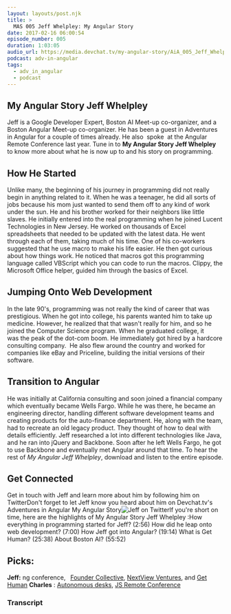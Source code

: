 ```yaml
---
layout: layouts/post.njk
title: >
  MAS 005 Jeff Whelpley: My Angular Story
date: 2017-02-16 06:00:54
episode_number: 005
duration: 1:03:05
audio_url: https://media.devchat.tv/my-angular-story/AiA_005_Jeff_Whelpley.mp3
podcast: adv-in-angular
tags:
  - adv_in_angular
  - podcast
---
```


## My Angular Story&nbsp;Jeff Whelpley

Jeff is a Google Developer Expert, Boston AI Meet-up co-organizer, and a Boston Angular Meet-up co-organizer. He has been a guest in Adventures in Angular for a couple of times already. He also &nbsp;spoke &nbsp;at the Angular Remote Conference last year.&nbsp;Tune&nbsp;in&nbsp;to **My Angular Story Jeff Whelpley&nbsp;** to know more about what he is now up to and his story on programming.

## How He Started

Unlike many, the beginning of his journey in programming did not really begin in anything related to it. When he was a teenager,&nbsp;he did all sorts of jobs because his mom just wanted to send them off to any kind of work under the sun. He and his brother worked for their neighbors like little slaves. He&nbsp;initially entered into the real programming when he joined Lucent Technologies in New Jersey. He worked on thousands of Excel spreadsheets that needed to be updated with the latest data.&nbsp;He went through each of them, taking much of his time. One of his co-workers suggested that he use macro to make his life easier. He then got curious about how things work. He noticed that macros got this programming language called VBScript which you can code to run the macros. Clippy, the Microsoft Office helper, guided him through the basics of Excel.

## Jumping Onto Web Development

In the late 90's, programming was not really the kind of career that was prestigious. When he got into college, his parents wanted him to take up medicine. However, he realized that that&nbsp;wasn't really for him, and so he joined the Computer Science program. When he graduated college, it was&nbsp;the peak of the dot-com boom. He immediately got hired by a hardcore consulting company. &nbsp;He also flew around the country and worked for companies like eBay and Priceline, building the initial versions of their software.

## Transition to Angular

He was initially at California consulting and soon joined a financial company which eventually became Wells Fargo. While he was there, he became an engineering director, handling different software development teams and creating products for the auto-finance department. He, along with the team, had to recreate an old legacy product. They thought of how to deal with details efficiently. Jeff researched a lot into different technologies like Java, and he ran into jQuery and Backbone.&nbsp;Soon after he left Wells Fargo, he got to use Backbone and eventually met Angular around that time. To hear the rest of&nbsp;_My Angular Jeff Whelpley_, download and listen&nbsp;to the entire episode.

## Get Connected

Get in touch&nbsp;with Jeff&nbsp;and learn more about him by following him on TwitterDon't forget to let Jeff know you heard about him on Devchat.tv's Adventures in Angular My Angular Story![Jeff on Twitter](https://twitter.com/jeffwhelpley)If you're short on time, here are the highlights of&nbsp;My Angular Story Jeff Whelpley :How everything in programming started for Jeff? (2:56) How did he leap onto web development?&nbsp;(7:00) How Jeff got into Angular?&nbsp;(19:14) What is Get Human? (25:38) About Boston AI? (55:52)

## Picks:

**Jeff:** ng conference, **&nbsp;** [Founder Collective](http://www.foundercollective.com/), [NextView Ventures](http://nextviewventures.com/), and [Get Human](https://gethuman.com/) **Charles** : [Autonomous desks](https://www.autonomous.ai/), [JS Remote Conference](https://devchat.tv/conferences/js-remote-conf-2017)

### Transcript
